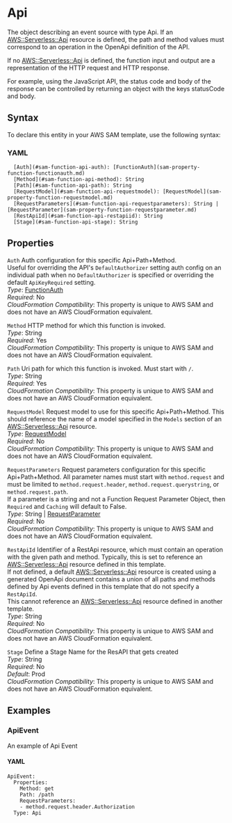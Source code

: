 # Api<a name="sam-property-function-api"></a>

The object describing an event source with type Api\. If an [AWS::Serverless::Api](sam-resource-api.md) resource is defined, the path and method values must correspond to an operation in the OpenApi definition of the API\.

If no [AWS::Serverless::Api](sam-resource-api.md) is defined, the function input and output are a representation of the HTTP request and HTTP response\.

For example, using the JavaScript API, the status code and body of the response can be controlled by returning an object with the keys statusCode and body\.

## Syntax<a name="sam-property-function-api-syntax"></a>

To declare this entity in your AWS SAM template, use the following syntax:

### YAML<a name="sam-property-function-api-syntax.yaml"></a>

```
  [Auth](#sam-function-api-auth): [FunctionAuth](sam-property-function-functionauth.md)
  [Method](#sam-function-api-method): String
  [Path](#sam-function-api-path): String
  [RequestModel](#sam-function-api-requestmodel): [RequestModel](sam-property-function-requestmodel.md)
  [RequestParameters](#sam-function-api-requestparameters): String | [RequestParameter](sam-property-function-requestparameter.md)
  [RestApiId](#sam-function-api-restapiid): String
  [Stage](#sam-function-api-stage): String
```

## Properties<a name="sam-property-function-api-properties"></a>

 `Auth`   <a name="sam-function-api-auth"></a>
Auth configuration for this specific Api\+Path\+Method\.  
Useful for overriding the API's `DefaultAuthorizer` setting auth config on an individual path when no `DefaultAuthorizer` is specified or overriding the default `ApiKeyRequired` setting\.  
*Type*: [FunctionAuth](sam-property-function-functionauth.md)  
*Required*: No  
*CloudFormation Compatibility*: This property is unique to AWS SAM and does not have an AWS CloudFormation equivalent\.

 `Method`   <a name="sam-function-api-method"></a>
HTTP method for which this function is invoked\.  
*Type*: String  
*Required*: Yes  
*CloudFormation Compatibility*: This property is unique to AWS SAM and does not have an AWS CloudFormation equivalent\.

 `Path`   <a name="sam-function-api-path"></a>
Uri path for which this function is invoked\. Must start with `/`\.  
*Type*: String  
*Required*: Yes  
*CloudFormation Compatibility*: This property is unique to AWS SAM and does not have an AWS CloudFormation equivalent\.

 `RequestModel`   <a name="sam-function-api-requestmodel"></a>
Request model to use for this specific Api\+Path\+Method\. This should reference the name of a model specified in the `Models` section of an [AWS::Serverless::Api](sam-resource-api.md) resource\.  
*Type*: [RequestModel](sam-property-function-requestmodel.md)  
*Required*: No  
*CloudFormation Compatibility*: This property is unique to AWS SAM and does not have an AWS CloudFormation equivalent\.

 `RequestParameters`   <a name="sam-function-api-requestparameters"></a>
Request parameters configuration for this specific Api\+Path\+Method\. All parameter names must start with `method.request` and must be limited to `method.request.header`, `method.request.querystring`, or `method.request.path`\.  
If a parameter is a string and not a Function Request Parameter Object, then `Required` and `Caching` will default to False\.  
*Type*: String \| [RequestParameter](sam-property-function-requestparameter.md)  
*Required*: No  
*CloudFormation Compatibility*: This property is unique to AWS SAM and does not have an AWS CloudFormation equivalent\.

 `RestApiId`   <a name="sam-function-api-restapiid"></a>
Identifier of a RestApi resource, which must contain an operation with the given path and method\. Typically, this is set to reference an [AWS::Serverless::Api](sam-resource-api.md) resource defined in this template\.  
If not defined, a default [AWS::Serverless::Api](sam-resource-api.md) resource is created using a generated OpenApi document contains a union of all paths and methods defined by Api events defined in this template that do not specify a `RestApiId`\.  
This cannot reference an [AWS::Serverless::Api](sam-resource-api.md) resource defined in another template\.  
*Type*: String  
*Required*: No  
*CloudFormation Compatibility*: This property is unique to AWS SAM and does not have an AWS CloudFormation equivalent\.

 `Stage`   <a name="sam-function-api-stage"></a>
Define a Stage Name for the ResAPI that gets created  
*Type*: String  
*Required*: No  
*Default*: Prod  
*CloudFormation Compatibility*: This property is unique to AWS SAM and does not have an AWS CloudFormation equivalent\.

## Examples<a name="sam-property-function-api--examples"></a>

### ApiEvent<a name="sam-property-function-api--examples--apievent"></a>

An example of Api Event

#### YAML<a name="sam-property-function-api--examples--apievent--yaml"></a>

```
ApiEvent:
  Properties:
    Method: get
    Path: /path
    RequestParameters:
    - method.request.header.Authorization
  Type: Api
```